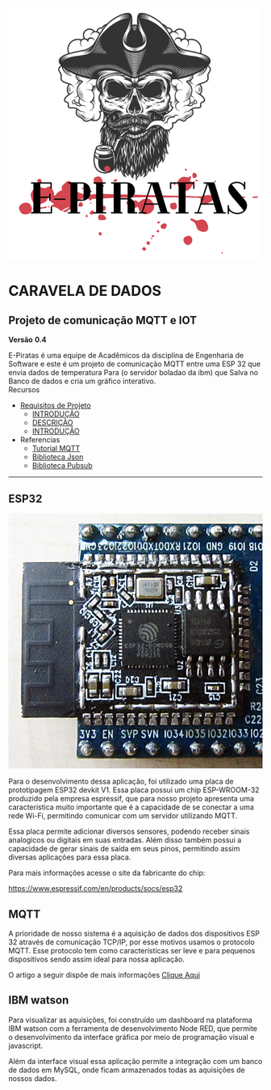 
![E-Piratas-Logo](https://github.com/E-Piratas/Caravela-De-Dados/blob/master/documentos/Imagens/E-Piratas-Logo.png)
---
#  **CARAVELA DE DADOS**
## **Projeto de comunicação MQTT e IOT**                   

**Versão** **0.4**

E-Piratas é uma equipe de Acadêmicos da disciplina de Engenharia de Software e este é um projeto de comunicação MQTT entre uma ESP 32 que envia dados de temperatura Para (o servidor boladao da ibm) que Salva no Banco de dados e cria um gráfico interativo.  
Recursos 
* [Requisitos de Projeto](https://github.com/E-Piratas/Caravela-de-dados/wiki)
	* [INTRODUÇÃO](https://github.com/E-Piratas/Caravela-De-Dados/wiki#1-introdu%C3%87%C3%83o)
	* [DESCRIÇÃO](https://github.com/E-Piratas/Caravela-De-Dados/wiki#2-descri%C3%87%C3%83o-geral)
	* [INTRODUÇÃO](https://github.com/E-Piratas/Caravela-De-Dados/wiki#3-recursos-do-sistema)
* Referencias
	* [Tutorial MQTT]()
	* [Biblioteca Json]()
	* [Biblioteca Pubsub]()
---
## **ESP32**

![Esp32Logo](https://github.com/E-Piratas/Caravela-De-Dados/blob/master/documentos/Imagens/Espressif_ESP32.jpg)

Para o desenvolvimento dessa aplicação, foi utilizado uma placa de prototipagem ESP32 devkit V1. Essa placa possui um chip ESP-WROOM-32 produzido pela empresa espressif, que para nosso projeto apresenta uma característica muito importante que é a capacidade de se conectar a uma rede Wi-Fi, permitindo comunicar com um servidor utilizando MQTT.

Essa placa permite adicionar diversos sensores, podendo receber sinais analogicos ou digitais em suas entradas. Além disso também possui a capacidade de gerar sinais de saída em seus pinos, permitindo assim diversas aplicações para essa placa.

Para mais informações acesse o site da fabricante do chip:

https://www.espressif.com/en/products/socs/esp32

## **MQTT**

A prioridade de nosso sistema é a aquisição de dados dos dispositivos ESP 32 através de comunicação TCP/IP, por esse motivos usamos o protocolo MQTT.
Esse protocolo tem como características ser leve e para pequenos dispositivos sendo assim ideal para nossa aplicação.

O artigo a seguir dispõe de mais informações [Clique Aqui](https://developer.ibm.com/br/articles/iot-mqtt-why-good-for-iot/#:~:text=O%20protocolo%20MQTT%20define%20dois,message%20broker%20e%20in%C3%BAmeros%20clientes.&text=O%20cliente%20conecta%2Dse%20ao,TLS%20criptografada%20para%20mensagens%20sens%C3%ADveis.)




## **IBM watson**

Para visualizar as aquisições, foi construído um dashboard na plataforma IBM watson com a ferramenta de desenvolvimento Node RED,  que permite o desenvolvimento da interface gráfica por meio de programação visual e javascript.

Além da interface visual essa aplicação permite a integração com um banco de dados em MySQL, onde ficam armazenados todas as aquisições de nossos dados.

